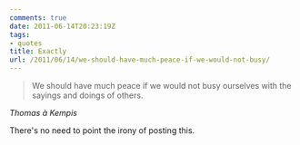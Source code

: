 ```yaml
---
comments: true
date: 2011-06-14T20:23:19Z
tags:
- quotes
title: Exactly
url: /2011/06/14/we-should-have-much-peace-if-we-would-not-busy/
---
```


<blockquote class="big">We should have much peace if we would not busy ourselves with the sayings and doings of others.</blockquote>

<cite class="big">Thomas à Kempis</cite>

There's no need to point the irony of posting this.


